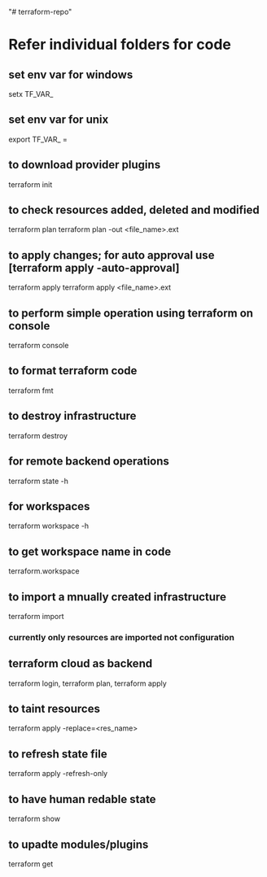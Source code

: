 "# terraform-repo" 
# Refer individual folders for code

## set env var for windows
setx TF_VAR_<varname> <varvalue>

## set env var for unix
export TF_VAR_<varname> = <varvalue>

## to download provider plugins
terraform init

## to check resources added, deleted and modified
terraform plan
terraform plan -out <file_name>.ext

## to apply changes; for auto approval use [terraform apply -auto-approval]
terraform apply
terraform apply <file_name>.ext

## to perform simple operation using terraform on console
terraform console

## to format terraform code
terraform fmt

## to destroy infrastructure
terraform destroy

## for remote backend operations
terraform state -h

## for workspaces
terraform workspace -h

## to get workspace name in code
terraform.workspace

## to import a mnually created infrastructure
terraform import
### currently only resources are imported not configuration

## terraform cloud as backend
terraform login, terraform plan, terraform apply
  
## to taint resources
terraform apply -replace=<res_name>
  
## to refresh state file
terraform apply -refresh-only
  
## to have human redable state 
terraform show
  
## to upadte modules/plugins
terraform get
